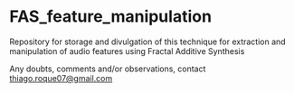 # FAS_feature_manipulation
Repository for storage and divulgation of this technique for extraction and manipulation of audio features using Fractal Additive Synthesis

Any doubts, comments and/or observations, contact thiago.roque07@gmail.com
